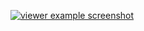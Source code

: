[![viewer example screenshot](./diagram_retorno.svg)](https://cdn.statically.io/gh/giseldo/chatbot_BTA_BPMN_to_AIML/842a4192/exemplos%20aula/Diagrama%20-%20Roupas/diagrama_roupas.svg)
